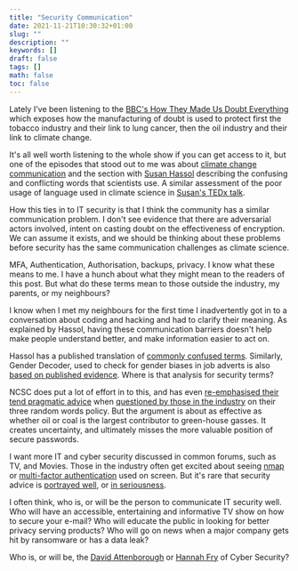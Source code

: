 ```yaml
---
title: "Security Communication"
date: 2021-11-21T10:30:32+01:00
slug: ""
description: ""
keywords: []
draft: false
tags: []
math: false
toc: false
---
```


<!--alex ignore cancer -->
Lately I've been listening to the [BBC's How They Made Us Doubt Everything](https://www.bbc.co.uk/programmes/m000l7q1) which exposes how the manufacturing of doubt is used to protect first the tobacco industry and their link to lung cancer, then the oil industry and their link to climate change.

It's all well worth listening to the whole show if you can get access to it, but one of the episodes that stood out to me was about [climate change communication](https://www.bbc.co.uk/programmes/m000lgk6) and the section with [Susan Hassol](https://twitter.com/ClimateComms) describing the confusing and conflicting words that scientists use. A similar assessment of the poor usage of language used in climate science in [Susan's TEDx talk](https://youtu.be/V-tEmE85QDE).

<!--alex ignore actors-actresses -->
How this ties in to IT security is that I think the community has a similar communication problem. I don't see evidence that there are adversarial actors involved, intent on casting doubt on the effectiveness of encryption. We can assume it exists, and we should be thinking about these problems before security has the same communication challenges as climate science.

MFA, Authentication, Authorisation, backups, privacy. I know what these means to me. I have a hunch about what they might mean to the readers of this post. But what do these terms mean to those outside the industry, my parents, or my neighbours?

I know when I met my neighbours for the first time I inadvertently got in to a conversation about coding and hacking and had to clarify their meaning. As explained by Hassol, having these communication barriers doesn't help make people understand better, and make information easier to act on.

Hassol has a published translation of [commonly confused terms](https://twitter.com/ClimateComms/status/998325439482515456/photo/1). Similarly, Gender Decoder, used to check for gender biases in job adverts is also [based on published evidence](https://gender-decoder.katmatfield.com/about). Where is that analysis for security terms?

NCSC does put a lot of effort in to this, and has even [re-emphasised their tend pragmatic advice](https://www.ncsc.gov.uk/blog-post/the-logic-behind-three-random-words) when [questioned by those in the industry](https://paul.reviews/passwords-why-using-3-random-words-is-a-really-bad-idea/) on their three random words policy. But the argument is about as effective as whether oil or coal is the largest contributor to green-house gasses. It creates uncertainty, and ultimately misses the more valuable position of secure passwords.

I want more IT and cyber security discussed in common forums, such as TV, and Movies. Those in the industry often get excited about seeing [nmap](https://nmap.org/movies/) or [multi-factor authentication](https://youtu.be/nKi-YMfdKrA) used on screen. But it's rare that security advice is [portrayed well](https://youtu.be/rzMwku95lRE), or [in seriousness](https://youtu.be/N7mjDl2fDtY).

I often think, who is, or will be the person to communicate IT security well. Who will have an accessible, entertaining and informative TV show on how to secure your e-mail? Who will educate the public in looking for better privacy serving products? Who will go on news when a major company gets hit by ransomware or has a data leak?

Who is, or will be, the [David Attenborough](https://en.wikipedia.org/wiki/David_Attenborough) or [Hannah Fry](https://en.wikipedia.org/wiki/Hannah_Fry) of Cyber Security?
